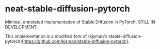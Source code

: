 # neat-stable-diffusion-pytorch

Minimal, annotated implementation of Stable Diffusion in PyTorch. STILL IN DEVELOPMENT.

This implementation is a modified fork of (kjsman's stable-diffusion-pytorch)[https://github.com/kjsman/stable-diffusion-pytorch].